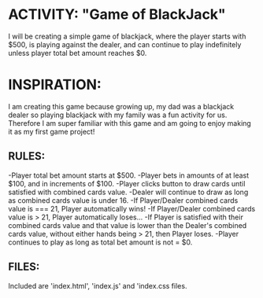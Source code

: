 # ACTIVITY: "Game of BlackJack"

I will be creating a simple game of blackjack, where the player starts with $500, is playing against the dealer, and can continue to play indefinitely unless player total bet amount reaches $0.

# INSPIRATION:

I am creating this game because growing up, my dad was a blackjack dealer so playing blackjack with my family was a fun activity for us. Therefore I am super familiar with this game and am going to enjoy making it as my first game project!

## RULES:

-Player total bet amount starts at $500.
-Player bets in amounts of at least $100, and in increments of $100.
-Player clicks button to draw cards until satisfied with combined cards value.
-Dealer will continue to draw as long as combined cards value is under 16.
-If Player/Dealer combined cards value is === 21, Player automatically wins!
-If Player/Dealer combined cards value is > 21, Player automatically loses...
-If Player is satisfied with their combined cards value and that value is lower than the Dealer's combined cards value, without either hands being > 21, then Player loses.
-Player continues to play as long as total bet amount is not = $0.

## FILES:

Included are 'index.html', 'index.js' and 'index.css files.


